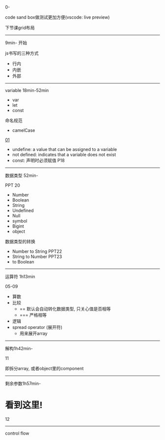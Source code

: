 0-

code sand box做测试更加方便(vscode: live preview)

下节课grid布局

---

9min- 开始

js书写的三种方式
+ 行内
+ 内嵌
+ 外部

---
variable 18min-52min
+ var
+ let 
+ const

命名规范
+ camelCase

[01](./01-let_const_var.html)

+ undefine: a value that can be assigned to a variable
+ not defined: indicates that a variable does not exist
+ const: 声明时必须赋值 P18

---

数据类型 52min-


PPT 20
+ Number
+ Boolean
+ String
+ Undefined
+ Null
+ symbol
+ Bigint
+ object

数据类型的转换 
+ Number to String PPT22
+ String to Number PPT23
+ to Boolean


---

运算符  1h13min

05-09

+ 算数
+ 比较
  + == 默认会自动转化数据类型, 只关心值是否相等
  + === 严格相等 
+ 逻辑
+ spread operator (展开符)
  + 用来展开array

---

解构1h42min-

11

即拆分array, 或者object里的component

---

剩余参数1h57min-

# 看到这里!

12


---

control flow